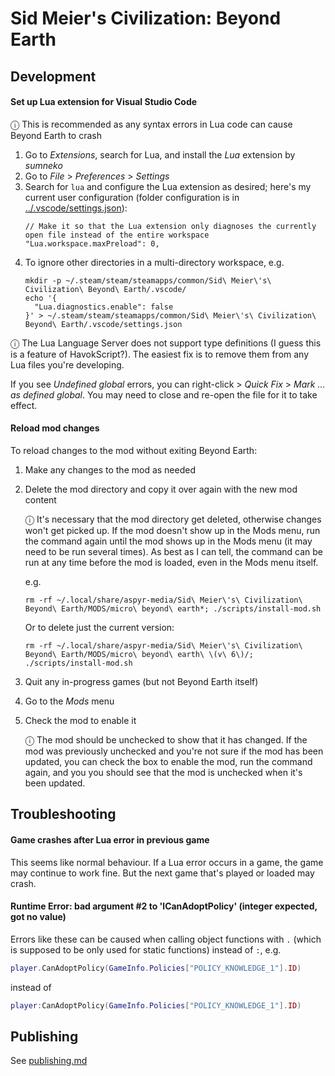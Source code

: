 # Sid Meier's Civilization: Beyond Earth

## Development

#### Set up Lua extension for Visual Studio Code

ⓘ This is recommended as any syntax errors in Lua code can cause Beyond Earth to crash

1. Go to _Extensions_, search for Lua, and install the _Lua_ extension by _sumneko_
1. Go to _File_ > _Preferences_ > _Settings_
1. Search for `lua` and configure the Lua extension as desired; here's my current user configuration (folder configuration is in [../.vscode/settings.json](../.vscode/settings.json)):
   ```jsonc
   // Make it so that the Lua extension only diagnoses the currently open file instead of the entire workspace
   "Lua.workspace.maxPreload": 0,
   ```
1. To ignore other directories in a multi-directory workspace, e.g.
   ```
   mkdir -p ~/.steam/steam/steamapps/common/Sid\ Meier\'s\ Civilization\ Beyond\ Earth/.vscode/
   echo '{
     "Lua.diagnostics.enable": false
   }' > ~/.steam/steam/steamapps/common/Sid\ Meier\'s\ Civilization\ Beyond\ Earth/.vscode/settings.json
   ```

ⓘ The Lua Language Server does not support type definitions (I guess this is a feature of HavokScript?). The easiest fix is to remove them from any Lua files you're developing.

If you see _Undefined global_ errors, you can right-click > _Quick Fix_ > _Mark ... as defined global_. You may need to close and re-open the file for it to take effect.

#### Reload mod changes

To reload changes to the mod without exiting Beyond Earth:

1. Make any changes to the mod as needed

1. Delete the mod directory and copy it over again with the new mod content

   ⓘ It's necessary that the mod directory get deleted, otherwise changes won't get picked up. If the mod doesn't show up in the Mods menu, run the command again until the mod shows up in the Mods menu (it may need to be run several times). As best as I can tell, the command can be run at any time before the mod is loaded, even in the Mods menu itself.

   e.g.

   ```
   rm -rf ~/.local/share/aspyr-media/Sid\ Meier\'s\ Civilization\ Beyond\ Earth/MODS/micro\ beyond\ earth*; ./scripts/install-mod.sh
   ```

   Or to delete just the current version:

   ```
   rm -rf ~/.local/share/aspyr-media/Sid\ Meier\'s\ Civilization\ Beyond\ Earth/MODS/micro\ beyond\ earth\ \(v\ 6\)/; ./scripts/install-mod.sh
   ```

1. Quit any in-progress games (but not Beyond Earth itself)
1. Go to the _Mods_ menu
1. Check the mod to enable it

   ⓘ The mod should be unchecked to show that it has changed. If the mod was previously unchecked and you're not sure if the mod has been updated, you can check the box to enable the mod, run the command again, and you you should see that the mod is unchecked when it's been updated.

## Troubleshooting

#### Game crashes after Lua error in previous game

This seems like normal behaviour. If a Lua error occurs in a game, the game may continue to work fine. But the next game that's played or loaded may crash.

#### Runtime Error: bad argument #2 to 'lCanAdoptPolicy' (integer expected, got no value)

Errors like these can be caused when calling object functions with `.` (which is supposed to be only used for static functions) instead of `:`, e.g.

```lua
player.CanAdoptPolicy(GameInfo.Policies["POLICY_KNOWLEDGE_1"].ID)
```

instead of

```lua
player:CanAdoptPolicy(GameInfo.Policies["POLICY_KNOWLEDGE_1"].ID)
```

## Publishing

See [publishing.md](publishing.md)
